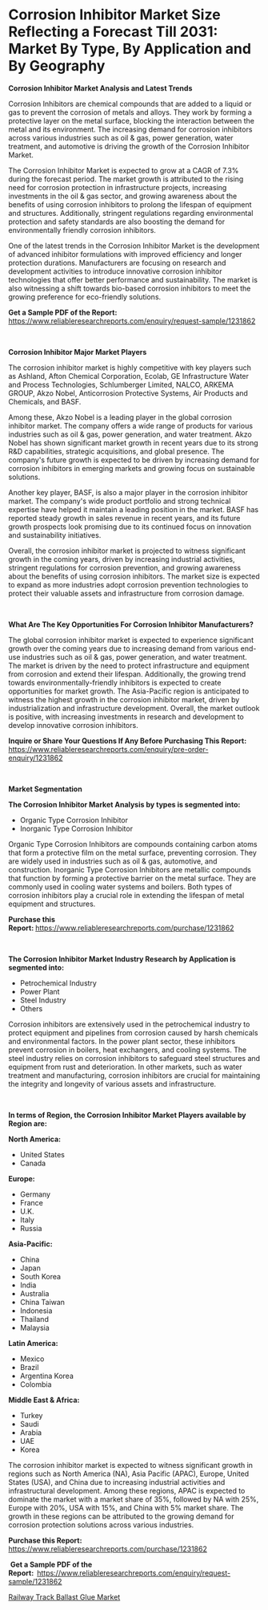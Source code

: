 <p><h1>Corrosion Inhibitor Market Size Reflecting a Forecast Till 2031: Market By Type, By Application and By Geography</h1></p><p><strong>Corrosion Inhibitor Market Analysis and Latest Trends</strong></p>
<p><p>Corrosion Inhibitors are chemical compounds that are added to a liquid or gas to prevent the corrosion of metals and alloys. They work by forming a protective layer on the metal surface, blocking the interaction between the metal and its environment. The increasing demand for corrosion inhibitors across various industries such as oil & gas, power generation, water treatment, and automotive is driving the growth of the Corrosion Inhibitor Market.</p><p>The Corrosion Inhibitor Market is expected to grow at a CAGR of 7.3% during the forecast period. The market growth is attributed to the rising need for corrosion protection in infrastructure projects, increasing investments in the oil & gas sector, and growing awareness about the benefits of using corrosion inhibitors to prolong the lifespan of equipment and structures. Additionally, stringent regulations regarding environmental protection and safety standards are also boosting the demand for environmentally friendly corrosion inhibitors.</p><p>One of the latest trends in the Corrosion Inhibitor Market is the development of advanced inhibitor formulations with improved efficiency and longer protection durations. Manufacturers are focusing on research and development activities to introduce innovative corrosion inhibitor technologies that offer better performance and sustainability. The market is also witnessing a shift towards bio-based corrosion inhibitors to meet the growing preference for eco-friendly solutions.</p></p>
<p><strong>Get a Sample PDF of the Report:&nbsp;</strong> <a href="https://www.reliableresearchreports.com/enquiry/request-sample/1231862">https://www.reliableresearchreports.com/enquiry/request-sample/1231862</a></p>
<p>&nbsp;</p>
<p><strong>Corrosion Inhibitor Major Market Players</strong></p>
<p><p>The corrosion inhibitor market is highly competitive with key players such as Ashland, Afton Chemical Corporation, Ecolab, GE Infrastructure Water and Process Technologies, Schlumberger Limited, NALCO, ARKEMA GROUP, Akzo Nobel, Anticorrosion Protective Systems, Air Products and Chemicals, and BASF.</p><p>Among these, Akzo Nobel is a leading player in the global corrosion inhibitor market. The company offers a wide range of products for various industries such as oil & gas, power generation, and water treatment. Akzo Nobel has shown significant market growth in recent years due to its strong R&D capabilities, strategic acquisitions, and global presence. The company's future growth is expected to be driven by increasing demand for corrosion inhibitors in emerging markets and growing focus on sustainable solutions.</p><p>Another key player, BASF, is also a major player in the corrosion inhibitor market. The company's wide product portfolio and strong technical expertise have helped it maintain a leading position in the market. BASF has reported steady growth in sales revenue in recent years, and its future growth prospects look promising due to its continued focus on innovation and sustainability initiatives.</p><p>Overall, the corrosion inhibitor market is projected to witness significant growth in the coming years, driven by increasing industrial activities, stringent regulations for corrosion prevention, and growing awareness about the benefits of using corrosion inhibitors. The market size is expected to expand as more industries adopt corrosion prevention technologies to protect their valuable assets and infrastructure from corrosion damage.</p></p>
<p>&nbsp;</p>
<p><strong>What Are The Key Opportunities For Corrosion Inhibitor Manufacturers?</strong></p>
<p><p>The global corrosion inhibitor market is expected to experience significant growth over the coming years due to increasing demand from various end-use industries such as oil & gas, power generation, and water treatment. The market is driven by the need to protect infrastructure and equipment from corrosion and extend their lifespan. Additionally, the growing trend towards environmentally-friendly inhibitors is expected to create opportunities for market growth. The Asia-Pacific region is anticipated to witness the highest growth in the corrosion inhibitor market, driven by industrialization and infrastructure development. Overall, the market outlook is positive, with increasing investments in research and development to develop innovative corrosion inhibitors.</p></p>
<p><strong>Inquire or Share Your Questions If Any Before Purchasing This Report:</strong> <a href="https://www.reliableresearchreports.com/enquiry/pre-order-enquiry/1231862">https://www.reliableresearchreports.com/enquiry/pre-order-enquiry/1231862</a></p>
<p>&nbsp;</p>
<p><strong>Market Segmentation</strong></p>
<p><strong>The Corrosion Inhibitor Market Analysis by types is segmented into:</strong></p>
<p><ul><li>Organic Type Corrosion Inhibitor</li><li>Inorganic Type Corrosion Inhibitor</li></ul></p>
<p><p>Organic Type Corrosion Inhibitors are compounds containing carbon atoms that form a protective film on the metal surface, preventing corrosion. They are widely used in industries such as oil & gas, automotive, and construction. Inorganic Type Corrosion Inhibitors are metallic compounds that function by forming a protective barrier on the metal surface. They are commonly used in cooling water systems and boilers. Both types of corrosion inhibitors play a crucial role in extending the lifespan of metal equipment and structures.</p></p>
<p><strong>Purchase this Report:&nbsp;</strong><a href="https://www.reliableresearchreports.com/purchase/1231862">https://www.reliableresearchreports.com/purchase/1231862</a></p>
<p>&nbsp;</p>
<p><strong>The Corrosion Inhibitor Market Industry Research by Application is segmented into:</strong></p>
<p><ul><li>Petrochemical Industry</li><li>Power Plant</li><li>Steel Industry</li><li>Others</li></ul></p>
<p><p>Corrosion inhibitors are extensively used in the petrochemical industry to protect equipment and pipelines from corrosion caused by harsh chemicals and environmental factors. In the power plant sector, these inhibitors prevent corrosion in boilers, heat exchangers, and cooling systems. The steel industry relies on corrosion inhibitors to safeguard steel structures and equipment from rust and deterioration. In other markets, such as water treatment and manufacturing, corrosion inhibitors are crucial for maintaining the integrity and longevity of various assets and infrastructure.</p></p>
<p>&nbsp;</p>
<p><strong>In terms of Region, the Corrosion Inhibitor Market Players available by Region are:</strong></p>
<p>
    <p> <strong> North America: </strong>
        <ul>
            <li>United States</li>
            <li>Canada</li>
        </ul>
        </p> 
    <p> <strong> Europe: </strong>
        <ul>
            <li>Germany</li>
            <li>France</li>
            <li>U.K.</li>
            <li>Italy</li>
            <li>Russia</li>
        </ul>
        </p> 
    <p> <strong> Asia-Pacific: </strong>
        <ul>
            <li>China</li>
            <li>Japan</li>
            <li>South Korea</li>
            <li>India</li>
            <li>Australia</li>
            <li>China Taiwan</li>
            <li>Indonesia</li>
            <li>Thailand</li>
            <li>Malaysia</li>
        </ul>
        </p> 
    <p> <strong> Latin America: </strong>
        <ul>
            <li>Mexico</li>
            <li>Brazil</li>
            <li>Argentina Korea</li>
            <li>Colombia</li>
        </ul>
        </p> 
    <p> <strong> Middle East & Africa: </strong>
        <ul>
            <li>Turkey</li>
            <li>Saudi</li>
            <li>Arabia</li>
            <li>UAE</li>
            <li>Korea</li>
        </ul>
    </p>
    </p>
<p><p>The corrosion inhibitor market is expected to witness significant growth in regions such as North America (NA), Asia Pacific (APAC), Europe, United States (USA), and China due to increasing industrial activities and infrastructural development. Among these regions, APAC is expected to dominate the market with a market share of 35%, followed by NA with 25%, Europe with 20%, USA with 15%, and China with 5% market share. The growth in these regions can be attributed to the growing demand for corrosion protection solutions across various industries.</p></p>
<p><strong>Purchase this Report: </strong><a href="https://www.reliableresearchreports.com/purchase/1231862">https://www.reliableresearchreports.com/purchase/1231862</a></p>
<p>&nbsp;<strong>Get a Sample PDF of the Report:&nbsp;&nbsp;</strong><a href="https://www.reliableresearchreports.com/enquiry/request-sample/1231862">https://www.reliableresearchreports.com/enquiry/request-sample/1231862</a></p>
<p><strong></strong></p>
<p><p><a href="https://gamy-alyssum-396.notion.site/Global-Railway-Track-Ballast-Glue-Market-Size-and-Market-Trends-Insights-and-Projections-from-2024--cb286d2f91314d4fb76d23d64fe71c8b">Railway Track Ballast Glue Market</a></p></p>
